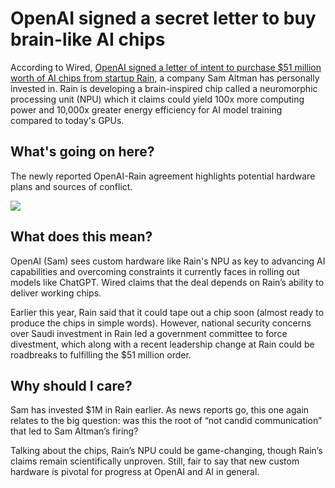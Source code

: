 # OpenAI signed a secret letter to buy brain-like AI chips

According to Wired, [OpenAI signed a letter of intent to purchase $51 million worth of AI chips from startup Rain,](https://www.wired.com/story/openai-buy-ai-chips-startup-sam-altman/?utm_source=bensbites\&utm_medium=referral\&utm_campaign=openai-signed-a-secret-letter-to-buy-brain-like-ai-chips) a company Sam Altman has personally invested in. Rain is developing a brain-inspired chip called a neuromorphic processing unit (NPU) which it claims could yield 100x more computing power and 10,000x greater energy efficiency for AI model training compared to today's GPUs.

## What's going on here?

The newly reported OpenAI-Rain agreement highlights potential hardware plans and sources of conflict.

![](https://media.beehiiv.com/cdn-cgi/image/fit=scale-down,format=auto,onerror=redirect,quality=80/uploads/asset/file/ef8236da-9494-4b1b-946b-96a4c89930a0/image.png?t=1701691237)

## What does this mean?

OpenAI (Sam) sees custom hardware like Rain's NPU as key to advancing AI capabilities and overcoming constraints it currently faces in rolling out models like ChatGPT. Wired claims that the deal depends on Rain’s ability to deliver working chips.

Earlier this year, Rain said that it could tape out a chip soon (almost ready to produce the chips in simple words). However, national security concerns over Saudi investment in Rain led a government committee to force divestment, which along with a recent leadership change at Rain could be roadbreaks to fulfilling the $51 million order.

## Why should I care?

Sam has invested $1M in Rain earlier. As news reports go, this one again relates to the big question: was this the root of “not candid communication” that led to Sam Altman’s firing?

Talking about the chips, Rain’s NPU could be game-changing, though Rain’s claims remain scientifically unproven. Still, fair to say that new custom hardware is pivotal for progress at OpenAI and AI in general.
